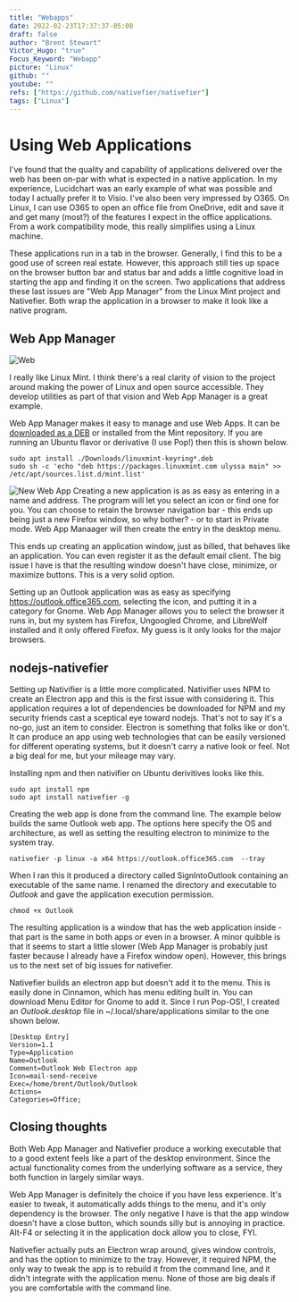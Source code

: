 ```yaml
---
title: "Webapps"
date: 2022-02-23T17:37:37-05:00
draft: false
author: "Brent Stewart"
Victor_Hugo: "true"
Focus_Keyword: "Webapp"
picture: "Linux"
github: ""
youtube: ""
refs: ["https://github.com/nativefier/nativefier"]
tags: ["Linux"]
---
```


# Using Web Applications
I've found that the quality and capability of applications delivered over the web has been on-par with what is expected in a native application.  In my experience, Lucidchart was an early example of what was possible and today I actually prefer it to Visio.  I've also been very impressed by O365.  On Linux, I can use O365 to open an office file from OneDrive, edit and save it and get many (most?) of the features I expect in the office applications.  From a work compatibility mode, this really simplifies using a Linux machine.

These applications run in a tab in the browser.  Generally, I find this to be a good use of screen real estate.  However, this approach still ties up space on the browser button bar and status bar and adds a little cognitive load in starting the app and finding it on the screen.  Two applications that address these last issues are "Web App Manager" from the Linux Mint project and Nativefier.  Both wrap the application in a browser to make it look like a native program.

## Web App Manager
![Web](/Web_App_Manager.png#floatsmallright)

I really like Linux Mint.  I think there's a real clarity of vision to the project around making the power of Linux and open source accessible.  They develop utilities as part of that vision and Web App Manager is a great example.

Web App Manager makes it easy to manage and use Web Apps.  It can be [downloaded as a DEB](http://packages.linuxmint.com/pool/main/w/webapp-manager/) or installed from the Mint repository.  If you are running an Ubuntu flavor or derivative (I use Pop!) then this is shown below.

    sudo apt install ./Downloads/linuxmint-keyring*.deb
    sudo sh -c 'echo "deb https://packages.linuxmint.com ulyssa main" >> /etc/apt/sources.list.d/mint.list'

![New Web App](/Web_Apps_New.png#floatsmallleft)
Creating a new application is as as easy as entering in a name and address.  The program will let you select an icon or find one for you.  You can choose to retain the browser navigation bar - this ends up being just a new Firefox window, so why bother? - or to start in Private mode.  Web App Manaager will then create the entry in the desktop menu.

This ends up creating an application window, just as billed, that behaves like an application.  You can even register it as the default email client.  The big issue I have is that the resulting window doesn't have close, minimize, or maximize buttons.  This is a very solid option.

Setting up an Outlook application was as easy as specifying https://outlook.office365.com, selecting the icon, and putting it in a category for Gnome.  Web App Manager allows you to select the browser it runs in, but my system has Firefox, Ungoogled Chrome, and LibreWolf installed and it only offered Firefox.  My guess is it only looks for the major browsers.


## nodejs-nativefier

Setting up Nativifier is a little more complicated.  Nativifier uses  NPM to create an Electron app and this is the first issue with considering it.  This application requires a lot of  dependencies be downloaded for NPM and my security friends cast a sceptical eye toward nodejs.  That's not to say it's a no-go, just an item to consider.  Electron is something that folks like or don't.  It can produce an app using web technologies that can be easily versioned for different operating systems, but it doesn't carry a native look or feel.  Not a big deal for me, but your mileage may vary. 

Installing npm and then nativifier on Ubuntu derivitives looks like this.

    sudo apt install npm
    sudo apt install nativefier -g

Creating the web app is done from the command line.  The example below builds the same Outlook web app.  The options here specify the OS and  architecture, as well as setting the resulting electron to minimize to the system tray. 

    nativefier -p linux -a x64 https://outlook.office365.com  --tray
    
When I ran this it produced a directory called SignIntoOutlook containing an executable of the same name.  I renamed the directory and executable to _Outlook_ and gave the application execution permission.

    chmod +x Outlook

The resulting application is a window that has the web application inside - that part is the same in both apps or even in a browser.  A minor quibble is that it seems to start a little slower (Web App Manager is probably just faster because I already have a Firefox window open). However, this brings us to the next set of big issues for nativefier.

Nativefier builds an electron app but doesn't add it to the menu.  This is easily done in Cinnamon, which has menu editing built in.  You can download Menu Editor for Gnome to add it.  Since I run Pop-OS!, I created an _Outlook.desktop_ file in ~/.local/share/applications similar to the one shown below.

    [Desktop Entry]
    Version=1.1
    Type=Application
    Name=Outlook
    Comment=Outlook Web Electron app
    Icon=mail-send-receive
    Exec=/home/brent/Outlook/Outlook
    Actions=
    Categories=Office;  

## Closing thoughts
Both Web App Manager and Nativefier produce a working executable that to a good extent feels like a part of the desktop environment.  Since the actual functionality comes from the underlying software as a service, they both function in largely similar ways.

Web App Manager is definitely the choice if you have less experience.  It's easier to tweak, it automatically adds things to the menu, and it's only dependency is the browser. The only negative I have is that the app window doesn't have a close button, which sounds silly but is annoying in practice.  Alt-F4 or selecting it in the application dock allow you to close, FYI.

Nativefier actually puts an Electron wrap around, gives window controls, and has the option to minimize to the tray.  However, it required NPM, the only way to tweak the app is to rebuild it from the command line, and it didn't integrate with the application menu.  None of those are big deals if you are comfortable with the command line.